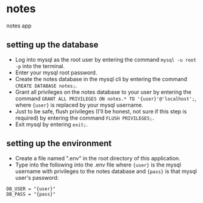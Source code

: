 # notes
notes app

## setting up the database
- Log into mysql as the root user by entering the command `mysql -u root -p` into the terminal.
- Enter your mysql root password.
- Create the notes database in the mysql cli by entering the command `CREATE DATABASE notes;`.
- Grant all privileges on the notes database to your user by entering the command `GRANT ALL PRIVILEGES ON notes.* TO '{user}'@'localhost';`, where `{user}` is replaced by your mysql username.
- Just to be safe, flush privileges (I'll be honest, not sure if this step is required) by entering the command `FLUSH PRIVILEGES;`.
- Exit mysql by entering `exit;`.

## setting up the environment
- Create a file named ".env" in the root directory of this application.
- Type into the following into the .env file where `{user}` is the mysql username with privileges to the notes database and `{pass}` is that mysql user's password:
```
DB_USER = "{user}"
DB_PASS = "{pass}"
```